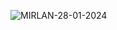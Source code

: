 
![MIRLAN-28-01-2024](https://github.com/MIRLAN1111/MIRLAN1111/assets/148762253/c65b58d9-a981-42c7-b24b-cdc500397dbe)
